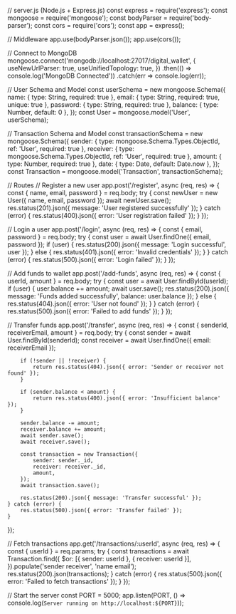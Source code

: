 // server.js (Node.js + Express.js)
const express = require('express');
const mongoose = require('mongoose');
const bodyParser = require('body-parser');
const cors = require('cors');
const app = express();

// Middleware
app.use(bodyParser.json());
app.use(cors());

// Connect to MongoDB
mongoose.connect('mongodb://localhost:27017/digital_wallet', {
    useNewUrlParser: true,
    useUnifiedTopology: true,
})
.then(() => console.log('MongoDB Connected'))
.catch(err => console.log(err));

// User Schema and Model
const userSchema = new mongoose.Schema({
    name: { type: String, required: true },
    email: { type: String, required: true, unique: true },
    password: { type: String, required: true },
    balance: { type: Number, default: 0 },
});
const User = mongoose.model('User', userSchema);

// Transaction Schema and Model
const transactionSchema = new mongoose.Schema({
    sender: { type: mongoose.Schema.Types.ObjectId, ref: 'User', required: true },
    receiver: { type: mongoose.Schema.Types.ObjectId, ref: 'User', required: true },
    amount: { type: Number, required: true },
    date: { type: Date, default: Date.now },
});
const Transaction = mongoose.model('Transaction', transactionSchema);

// Routes
// Register a new user
app.post('/register', async (req, res) => {
    const { name, email, password } = req.body;
    try {
        const newUser = new User({ name, email, password });
        await newUser.save();
        res.status(201).json({ message: 'User registered successfully' });
    } catch (error) {
        res.status(400).json({ error: 'User registration failed' });
    }
});

// Login a user
app.post('/login', async (req, res) => {
    const { email, password } = req.body;
    try {
        const user = await User.findOne({ email, password });
        if (user) {
            res.status(200).json({ message: 'Login successful', user });
        } else {
            res.status(401).json({ error: 'Invalid credentials' });
        }
    } catch (error) {
        res.status(500).json({ error: 'Login failed' });
    }
});

// Add funds to wallet
app.post('/add-funds', async (req, res) => {
    const { userId, amount } = req.body;
    try {
        const user = await User.findById(userId);
        if (user) {
            user.balance += amount;
            await user.save();
            res.status(200).json({ message: 'Funds added successfully', balance: user.balance });
        } else {
            res.status(404).json({ error: 'User not found' });
        }
    } catch (error) {
        res.status(500).json({ error: 'Failed to add funds' });
    }
});

// Transfer funds
app.post('/transfer', async (req, res) => {
    const { senderId, receiverEmail, amount } = req.body;
    try {
        const sender = await User.findById(senderId);
        const receiver = await User.findOne({ email: receiverEmail });

        if (!sender || !receiver) {
            return res.status(404).json({ error: 'Sender or receiver not found' });
        }

        if (sender.balance < amount) {
            return res.status(400).json({ error: 'Insufficient balance' });
        }

        sender.balance -= amount;
        receiver.balance += amount;
        await sender.save();
        await receiver.save();

        const transaction = new Transaction({
            sender: sender._id,
            receiver: receiver._id,
            amount,
        });
        await transaction.save();

        res.status(200).json({ message: 'Transfer successful' });
    } catch (error) {
        res.status(500).json({ error: 'Transfer failed' });
    }
});

// Fetch transactions
app.get('/transactions/:userId', async (req, res) => {
    const { userId } = req.params;
    try {
        const transactions = await Transaction.find({
            $or: [{ sender: userId }, { receiver: userId }],
        }).populate('sender receiver', 'name email');
        res.status(200).json(transactions);
    } catch (error) {
        res.status(500).json({ error: 'Failed to fetch transactions' });
    }
});

// Start the server
const PORT = 5000;
app.listen(PORT, () => console.log(`Server running on http://localhost:${PORT}`));
